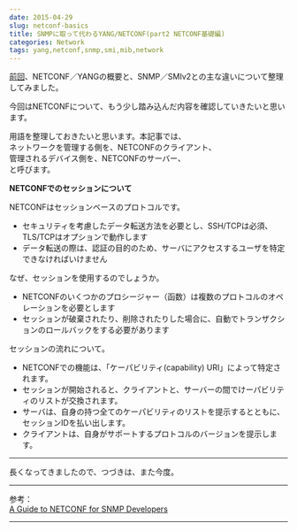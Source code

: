 ```yaml
---
date: 2015-04-29
slug: netconf-basics
title: SNMPに取って代わるYANG/NETCONF(part2 NETCONF基礎編)
categories: Network
tags: yang,netconf,snmp,smi,mib,network
---
```


[前回](/blog/2015/04/snmp-will-be-replaced-by-yang-netconf.html)、NETCONF／YANGの概要と、SNMP／SMIv2との主な違いについて整理してみました。

今回はNETCONFについて、もう少し踏み込んだ内容を確認していきたいと思います。

用語を整理しておきたいと思います。本記事では、  
ネットワークを管理する側を、NETCONFのクライアント、  
管理されるデバイス側を、NETCONFのサーバー、  
と呼びます。

<!--more-->

**NETCONFでのセッションについて**

NETCONFはセッションベースのプロトコルです。

* セキュリティを考慮したデータ転送方法を必要とし、SSH/TCPは必須、TLS/TCPはオプションで動作します
* データ転送の際は、認証の目的のため、サーバにアクセスするユーザを特定できなければいけません

なぜ、セッションを使用するのでしょうか。

* NETCONFのいくつかのプロシージャー（函数）は複数のプロトコルのオペレーションを必要とします
* セッションが破棄されたり、削除されたりした場合に、自動でトランザクションのロールバックをする必要があります

セッションの流れについて。

* NETCONFでの機能は、「ケーパビリティ(capability) URI」によって特定されます。
* セッションが開始されると、クライアントと、サーバーの間でけーパビリティのリストが交換されます。
* サーバは、自身の持つ全てのケーパビリティのリストを提示するとともに、セッションIDを払い出します。
* クライアントは、自身がサポートするプロトコルのバージョンを提示します。


---


長くなってきましたので、つづきは、また今度。


---

参考：  
[A Guide to NETCONF for SNMP Developers](http://www.ieee802.org/802_tutorials/2014-07/Tutorial_Berman_1407.pdf)

---


